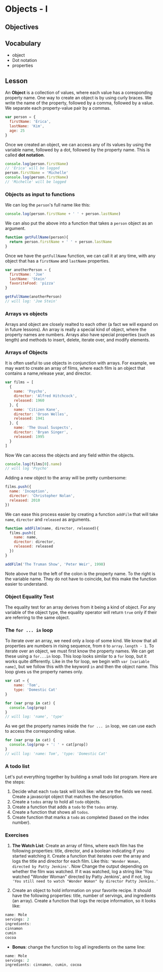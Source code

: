 # Objects - I

## Objectives

## Vocabulary

* object
* Dot notation
* properties

## Lesson

An **Object** is a collection of values, where each value has a coresponding property name. One way to create an object is by using curly braces. We write the name of the property, followed by a comma, followed by a value. We separate each property-value pair by a commas.

```js
var person = {
  firstName: 'Erica',
  lastName: 'Kim',
  age: 25
}
```

Once we created an object, we can access any of its values by using the variable name, followed by a dot, followed by the property name. This is called **dot notation**.

```js
console.log(person.firstName)
// 'Erica' will be logged
person.firstName = 'Michelle'
console.log(person.firstName)
// 'Michelle' will be logged
```

### Objects as input to functions

We can log the `person`'s full name like this:

```js
console.log(person.firstName + ' ' + person.lastName)
```

We can also put the above into a function that takes a `person` object as an argument.

```js
function getFullName(person){
  return person.firstName + ' ' + person.lastName
}
```

Once we have the `getFullName` function, we can call it at any time, with any object that has a `firstName` and `lastName` properties.

```js
var anotherPerson = {
  firstName: 'Joe'
  lastName: 'Stein'
  favoriteFood: 'pizza'
}

getFullName(anotherPerson)
// will log: 'Joe Stein'
```

### Arrays vs objects

Arrays and object are closely realted to each other (a fact we will expand on in future lessons). An array is really a special kind of object, where the property names are numbers. Arrays also have special properties (such as length) and methods to insert, delete, iterate over, and modify elements.

### Arrays of Objects

It is often useful to use objects in conjunction with arrays. For example, we may want to create an array of films, where each film is an object that contains a name,release year, and director.

```js
var films = [
  {
    name: 'Psycho',
    director: 'Alfred Hitchcock',
    released: 1960
  }, {
    name: 'Citizen Kane',
    director: 'Orson Welles',
    released: 1941
  }, {
    name: 'The Usual Suspects',
    director: 'Bryan Singer',
    released: 1995
  }
]
```

Now We can access the objects and any field within the objects.

```js
console.log(films[0].name)
// will log 'Psycho'
```

Adding a new object to the array will be pretty cumbersome:

```js
films.push({
  name: 'Inception',
  director: 'Christopher Nolan',
  released: 2010
})
```

We can ease this process easier by creating a function `addFilm` that will take `name`, `director` and `released` as arguments.

```js
function addFilm(name, director, released){
  films.push({
    name: name,
    director: director,
    released: released
  })
}

addFilm('The Truman Show', 'Peter Weir', 1998)
```

Note above that to the left of the colon is the property name. To the right is the variable name. They do not have to coincide, but this make the function easier to understand.

### Object Equality Test

The equality test for an array derives from it being a kind of object. For any variable of the object type, the equality operator will return `true` only if their are referring to the same object.

### The `for ... in` loop

To iterate over an array, we need only a loop of some kind. We know that all properties are numbers in rising sequence, from `0` to `array.length - 1`. To iterate over an object, we must first know the property names. We can get these using a `for...in` loop. This loop looks similar to a `for` loop, but it works quite differently. Like in the for loop, we begin with `var [variable name]`, but we follow this with the keyword `in` and then the object name. This loop gives us the property names only.

```js
var cat = {
    name: 'Tom',
    type: 'Domestic Cat'
}

for (var prop in cat) {
  console.log(prop)
}
// will log: 'name', 'type'
```

As we get the property names inside the `for ... in` loop, we can use each to access the corresponding value.

```js
for (var prop in cat) {
  console.log(prop + ': ' + cat[prop])
}
// will log: 'name: Tom', 'type: 'Domestic Cat'
```

### A todo list

Let's put everything together by building a small todo list program. Here are the steps:
1. Decide what each `todo` task will look like: what are the fields we need. Create a javascript object that matches the description.
2. Create a `todos` array to hold all `todo` objects.
3. Create a function that adds a `todo` to the `todos` array.
4. Create a function that shows all `todos`.
5. Create function that marks a `todo` as completed (based on the index number).

### Exercises

1. **The Watch List**:
Create an array of films, where each film has the following properties: title, director, and a boolean indicating if you started watching it.
Create a function that iterates over the array and logs the title and director for each film. Like this: `'Wonder Woman, directed by Patty Jenkins'`.
Now Change the output depending on whether the film was watched. If it was watched, log a string like 'You watched "Wonder Woman" directed by Patty Jenkins', and if not, log  `'You still need to watch "Wonder Woman" by director Patty Jenkins.'`

2. Create an object to hold information on your favorite recipe. It should have the following properties:  title, number of servings, and ingredients (an array).  Create a function that logs the recipe information, so it looks like:

```js
name: Mole
servings: 2
ingredients:
cinnamon
cumin
cocoa
```

* **Bonus**: change the function to log all ingredients on the same line:

```js
name: Mole
servings: 2
ingredients: cinnamon, cumin, cocoa
```